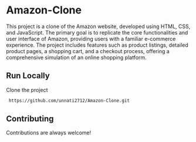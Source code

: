 
# Amazon-Clone

This project is a clone of the Amazon website, developed using HTML, CSS, and JavaScript. The primary goal is to replicate the core functionalities and user interface of Amazon, providing users with a familiar e-commerce experience. The project includes features such as product listings, detailed product pages, a shopping cart, and a checkout process, offering a comprehensive simulation of an online shopping platform.


## Run Locally

Clone the project

```bash
 https://github.com/unnati2712/Amazon-Clone.git
```
    
## Contributing

Contributions are always welcome!


